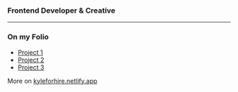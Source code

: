 ### Frontend Developer & Creative

---

### On my Folio

- [Project 1](https://king-kyle.github.io/modele/) 
- [Project 2](https://king-kyle.github.io/The-BrickHouse/)
- [Project 3](https://www.example.com)

More on [kyleforhire.netlify.app](https://kyleforhire.netlify.app/)





<!--
**King-Kyle/King-Kyle** is a ✨ _special_ ✨ repository because its `README.md` (this file) appears on your GitHub profile.

Here are some ideas to get you started:

- 🔭 I’m currently working on ...
- 🌱 I’m currently learning ...
- 👯 I’m looking to collaborate on ...
- 🤔 I’m looking for help with ...
- 💬 Ask me about ...
- 📫 How to reach me: ...
- 😄 Pronouns: ...
- ⚡ Fun fact: ...
-->
